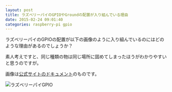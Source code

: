 ```yaml
---
layout: post
title: ラズベリーパイのGPIOやGroundの配置が入り組んでいる理由
date: 2015-02-24 09:01:40
categories: raspberry-pi gpio
---
```

<!-- {% raw %} -->
<p>ラズベリーパイのGPIOの配置が以下の画像のように入り組んでいるのにはどのような理由があるのでしょうか？</p>

<p>素人考えですと、同じ種類の物は同じ場所に固めてしまったほうがわかりやすいと思うのですが。</p>

<p>画像は<a href="http://www.raspberrypi.org/documentation/usage/gpio/" rel="nofollow noreferrer">公式サイトのドキュメント</a>のものです。</p>

<p><img src="https://i.stack.imgur.com/kFMsT.png" alt="ラズベリーパイGPIO"></p>
<!-- {% endraw %} -->
